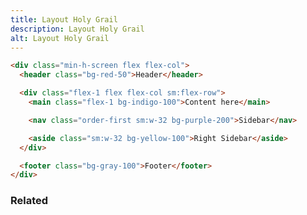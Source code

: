 ```yaml
---
title: Layout Holy Grail
description: Layout Holy Grail
alt: Layout Holy Grail
---
```


<base-snippet :centered_preview="false" custom_preview_class="h-72">

  <template v-slot:preview>
    <div class="h-full flex flex-col">
      <header class="bg-red-50 text-xs p-2">Header</header>
      <div class="flex-1 flex flex-col sm:flex-row">
        <main class="flex-1 bg-indigo-100 text-xs p-2">Content here</main>
        <nav class="order-first sm:w-32 bg-purple-200 text-xs p-2">Sidebar</nav>
        <aside class="sm:w-32 bg-yellow-100 text-xs p-2">Right Sidebar</aside>
      </div>
      <footer class="bg-gray-100 text-xs p-2">Footer</footer>
    </div>
  </template>

  ```html
  <div class="min-h-screen flex flex-col">
    <header class="bg-red-50">Header</header>

    <div class="flex-1 flex flex-col sm:flex-row">
      <main class="flex-1 bg-indigo-100">Content here</main>

      <nav class="order-first sm:w-32 bg-purple-200">Sidebar</nav>

      <aside class="sm:w-32 bg-yellow-100">Right Sidebar</aside>
    </div>

    <footer class="bg-gray-100">Footer</footer>
  </div>

  ```

  <template v-slot:source>
    <a class="btn btn-primary btn-lg" href="https://play.tailwindcss.com/rEb2JJjpdy">Live Edit</a>
  </template>

</base-snippet>

<h3 class="section-header">Related</h3>

<div class="flex flex-wrap">
  <card-avatar></card-avatar>
  <card-avatar-stack></card-avatar-stack>
  <card-avatar-initial></card-avatar-initial>
</div>